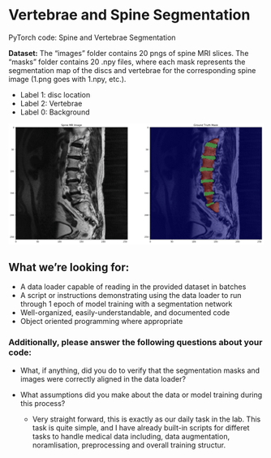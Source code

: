 # Vertebrae and Spine Segmentation
PyTorch code: Spine and Vertebrae Segmentation 

**Dataset:** The “images” folder contains 20 pngs of spine MRI slices. The “masks” folder contains 20 .npy files, where each mask represents the segmentation map of the discs and vertebrae for the corresponding spine image (1.png goes with 1.npy, etc.). 

* Label 1: disc location
* Label 2: Vertebrae
* Label 0: Background

![Spine Image and Mask](imgs/spine.PNG)


## What we’re looking for:
* A data loader capable of reading in the provided dataset in batches
* A script or instructions demonstrating using the data loader to run through 1 epoch of model training with a segmentation network
* Well-organized, easily-understandable, and documented code
* Object oriented programming where appropriate

### Additionally, please answer the following questions about your code:
* What, if anything, did you do to verify that the segmentation masks and images were correctly aligned in the data loader?

* What assumptions did you make about the data or model training during this process?
  * Very straight forward, this is exactly as our daily task in the lab. This task is quite simple, and I have already built-in scripts for differet tasks to handle medical data including, data augmentation, noramlisation, preprocessing and overall training structur.
